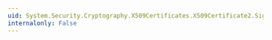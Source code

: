 ```yaml
---
uid: System.Security.Cryptography.X509Certificates.X509Certificate2.SignatureAlgorithm
internalonly: False
---
```

